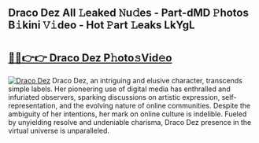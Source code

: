 ## Draco Dez All 𝙻eaked 𝙽u𝚍es - Part-dMD 𝙿hotos B𝚒kini 𝚅𝚒deo - Hot 𝙿art 𝙻eaks LkYgL

# <h2><a href="http://ld30fr.urlbe.top/?page=Draco+Dez">🔗🔗👉👉 Draco Dez P𝚑oto𝚜Vid𝚎o</a></h2>

[![Draco Dez](https://i.imgur.com/eBuTRDB.gif)](http://ld30fr.urlbe.top/?page=Draco+Dez)
Draco Dez, an intriguing and elusive character, transcends simple labels. Her pioneering use of digital media has enthralled and infuriated observers, sparking discussions on artistic expression, self-representation, and the evolving nature of online communities. Despite the ambiguity of her intentions, her mark on online culture is indelible. Fueled by unyielding resolve and undeniable charisma, Draco Dez presence in the virtual universe is unparalleled.
